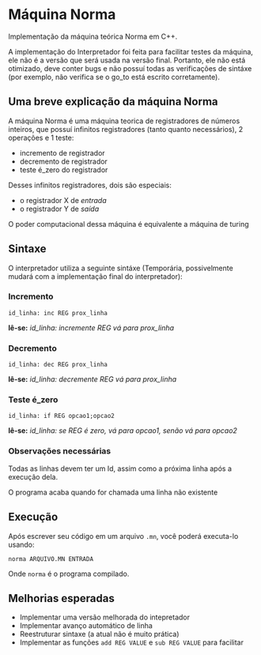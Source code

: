 # Máquina Norma

Implementação da máquina teórica Norma em C++.

A implementação do Interpretador foi feita para facilitar testes da máquina,
ele não é a versão que será usada na versão final.
Portanto, ele não está otimizado, deve conter bugs e não possuí todas as
verificações de sintáxe (por exemplo, não verifica se o go_to está escrito
corretamente).

## Uma breve explicação da máquina Norma

A máquina Norma é uma máquina teorica de registradores de números inteiros,
que possuí infinitos registradores (tanto quanto necessários),
2 operações e 1 teste:

- incremento de registrador
- decremento de registrador
- teste é_zero do registrador

Desses infinitos registradores, dois são especiais:

- o registrador X de *entrada*
- o registrador Y de *saída*

O poder computacional dessa máquina é equivalente a máquina de turing

## Sintaxe

O interpretador utiliza a seguinte sintáxe (Temporária, possivelmente
mudará com a implementação final do interpretador):

### Incremento
```
id_linha: inc REG prox_linha
```
**lê-se:** *id_linha: incremente REG vá para prox_linha*

### Decremento
```
id_linha: dec REG prox_linha
```
**lê-se:** *id_linha: decremente REG vá para prox_linha*

### Teste é_zero
```
id_linha: if REG opcao1;opcao2
```
**lê-se:** *id_linha: se REG é zero, vá para opcao1, senão vá para opcao2*

### Observações necessárias

Todas as linhas devem ter um Id, assim como a próxima linha após a execução 
dela.

O programa acaba quando for chamada uma linha não existente

## Execução
Após escrever seu código em um arquivo `.mn`, você poderá executa-lo usando:
```
norma ARQUIVO.MN ENTRADA
```
Onde `norma` é o programa compilado.

## Melhorias esperadas

- Implementar uma versão melhorada do intepretador
- Implementar avanço automático de linha
- Reestruturar sintaxe (a atual não é muito prática)
- Implementar as funções `add REG VALUE` e `sub REG VALUE` para facilitar


